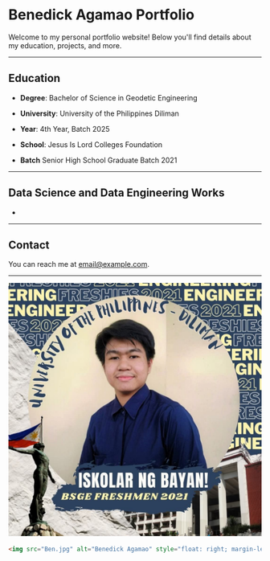 # Benedick Agamao Portfolio

Welcome to my personal portfolio website! Below you'll find details about my education, projects, and more.

---

## Education

- **Degree**: Bachelor of Science in Geodetic Engineering 
- **University**: University of the Philippines Diliman
- **Year**: 4th Year, Batch 2025


- **School**: Jesus Is Lord Colleges Foundation
- **Batch** Senior High School Graduate Batch 2021

---

## Data Science and Data Engineering Works
- 

---

## Contact

You can reach me at [email@example.com](mailto:email@example.com).

---

![Benedick Agamao](Ben1.jpg)
```html
<img src="Ben.jpg" alt="Benedick Agamao" style="float: right; margin-left: 20px; width: 200px; height: auto;">
